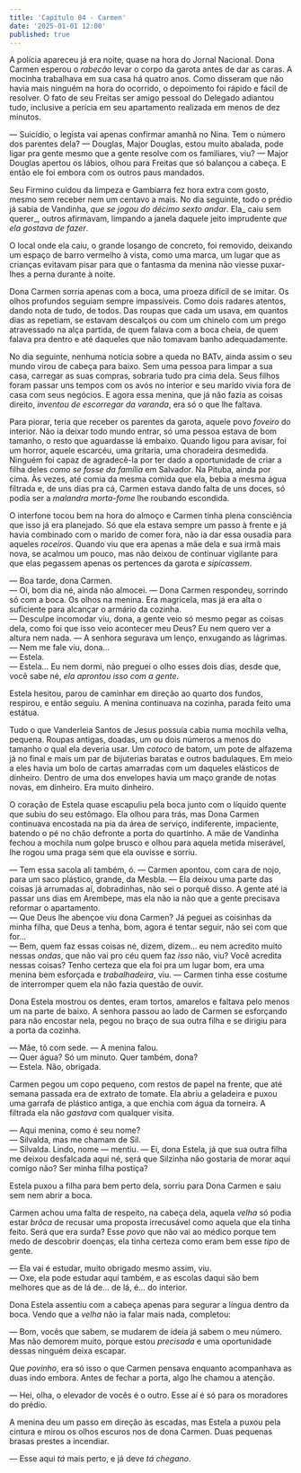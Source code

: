 ```yaml
---
title: 'Capítulo 04 - Carmen'
date: '2025-01-01 12:00'
published: true
---
```


A polícia apareceu já era noite, quase na hora do Jornal Nacional. Dona Carmen esperou o _rabecão_ levar o corpo da garota antes de dar as caras. A mocinha trabalhava em sua casa há quatro anos. Como disseram que não havia mais ninguém na hora do ocorrido, o depoimento foi rápido e fácil de resolver. O fato de seu Freitas ser amigo pessoal do Delegado adiantou tudo, inclusive a perícia em seu apartamento realizada em menos de dez minutos. 

— Suicídio, o legista vai apenas confirmar amanhã no Nina. Tem o número dos parentes dela? 
— Douglas, Major Douglas, estou muito abalada, pode ligar pra gente mesmo que a gente resolve com os familiares, viu? — Major Douglas apertou os lábios, olhou para Freitas que só balançou a cabeça. E então ele foi embora com os outros paus mandados.

Seu Firmino cuidou da limpeza e Gambiarra fez hora extra com gosto, mesmo sem receber nem um centavo a mais. No dia seguinte, todo o prédio já sabia de Vandinha, _que se jogou do décimo sexto andar_. Ela_ caiu sem querer_, outros afirmavam, limpando a janela daquele jeito imprudente _que ela gostava de fazer_. 

O local onde ela caiu, o grande losango de concreto, foi removido, deixando um espaço de barro vermelho à vista, como uma marca, um lugar que as crianças evitavam pisar para que o fantasma da menina não viesse puxar-lhes a perna durante à noite.

Dona Carmen sorria apenas com a boca, uma proeza difícil de se imitar. Os olhos profundos seguiam sempre impassíveis. Como dois radares atentos, dando nota de tudo, de todos. Das roupas que cada um usava, em quantos dias as repetiam, se estavam descalços ou com um chinelo com um prego atravessado na alça partida, de quem falava com a boca cheia, de quem falava pra dentro e até daqueles que não tomavam banho adequadamente. 

No dia seguinte, nenhuma notícia sobre a queda no BATv, ainda assim o seu mundo virou de cabeça para baixo. Sem uma pessoa para limpar a sua casa, carregar as suas compras, sobraria tudo pra cima dela. Seus filhos foram passar uns tempos com os avós no interior e seu marido vivia fora de casa com seus negócios. E agora essa menina, que já não fazia as coisas direito, _inventou de escorregar da varanda_, era só o que lhe faltava.

Para piorar, teria que receber os parentes da garota, aquele povo _foveiro_ do interior. Não ia deixar todo mundo entrar, só uma pessoa estava de bom tamanho, o resto que aguardasse lá embaixo. Quando ligou para avisar, foi um horror, aquele escarcéu, uma gritaria, uma choradeira desmedida. Ninguém foi capaz de agradecê-la por ter dado a oportunidade de criar a filha deles _como se fosse da família_ em Salvador. Na Pituba, ainda por cima. Às vezes, até comia da mesma comida que ela, bebia a mesma água filtrada e, de uns dias pra cá, Carmen estava dando falta de uns doces, só podia ser a _malandra morta-fome_ lhe roubando escondida.

O interfone tocou bem na hora do almoço e Carmen tinha plena consciência que isso já era planejado. Só que ela estava sempre um passo à frente e já havia combinado com o marido de comer fora, não ia dar essa ousadia para aqueles _roceiros_. Quando viu que era apenas a mãe dela e sua irmã mais nova, se acalmou um pouco, mas não deixou de continuar vigilante para que elas pegassem apenas os pertences da garota e _sipicassem_.

— Boa tarde, dona Carmen.  
— Oi, bom dia né, ainda não almocei. — Dona Carmen respondeu, sorrindo só com a boca. Os olhos na menina. Era magricela, mas já era alta o suficiente para alcançar o armário da cozinha.  
— Desculpe incomodar viu, dona, a gente veio só mesmo pegar as coisas dela, como foi que isso veio acontecer meu Deus? Eu nem quero ver a altura nem nada. — A senhora segurava um lenço, enxugando as lágrimas.  
— Nem me fale viu, dona…  
— Estela.  
— Estela… Eu nem dormi, não preguei o olho esses dois dias, desde que, você sabe né, _ela aprontou isso com a gente_.  

Estela hesitou, parou de caminhar em direção ao quarto dos fundos, respirou, e então seguiu. A menina continuava na cozinha, parada feito uma estátua.

Tudo o que Vanderleia Santos de Jesus possuía cabia numa mochila velha, pequena. Roupas antigas, doadas, um ou dois números a menos do tamanho o qual ela deveria usar. Um _cotoco_ de batom, um pote de alfazema já no final e mais um par de bijuterias baratas e outros badulaques. Em meio a eles havia um bolo de cartas amarradas com um daqueles elásticos de dinheiro. Dentro de uma dos envelopes havia um maço grande de notas novas, em dinheiro. Era muito dinheiro. 

O coração de Estela quase escapuliu pela boca junto com o líquido quente que subiu do seu estômago. Ela olhou para trás, mas Dona Carmen continuava encostada na pia da área de serviço, indiferente, impaciente, batendo o pé no chão defronte a porta do quartinho. A mãe de Vandinha fechou a mochila num golpe brusco e olhou para aquela metida miserável, lhe rogou uma praga sem que ela ouvisse e sorriu.

— Tem essa sacola ali também, ó. — Carmen apontou, com cara de nojo, para um saco plástico, grande, da Mesbla. — Ela deixou uma parte das coisas já arrumadas aí, dobradinhas, não sei o porquê disso. A gente até ia passar uns dias em Arembepe, mas ela não ia não que a gente precisava reformar o apartamento.  
— Que Deus lhe abençoe viu dona Carmen? Já peguei as coisinhas da minha filha, que Deus a tenha, bom, agora é tentar seguir, não sei com que for…  
— Bem, quem faz essas coisas né, dizem, dizem... eu nem acredito muito nessas _ondas_, que não vai pro céu quem faz _isso_ não, viu? Você acredita nessas coisas? Tenho certeza que ela foi pra um lugar bom, era uma menina bem esforçada e _trabalhadeira_, viu. — Carmen tinha esse costume de interromper quem ela não fazia questão de ouvir.  

Dona Estela mostrou os dentes, eram tortos, amarelos e faltava pelo menos um na parte de baixo. A senhora passou ao lado de Carmen se esforçando para não encostar nela, pegou no braço de sua outra filha e se dirigiu para a porta da cozinha.

— Mãe, tô com sede. — A menina falou.  
— Quer água? Só um minuto. Quer também, dona?  
— Estela. Não, obrigada.  

Carmen pegou um copo pequeno, com restos de papel na frente, que até semana passada era de extrato de tomate. Ela abriu a geladeira e puxou uma garrafa de plástico antiga, a que enchia com água da torneira. A filtrada ela não _gastava_ com qualquer visita.

— Aqui menina, como é seu nome?  
— Silvalda, mas me chamam de Sil.  
— Silvalda. Lindo, nome — mentiu. — Ei, dona Estela, já que sua outra filha me deixou desfalcada aqui né, será que Silzinha não gostaria de morar aqui comigo não? Ser minha filha postiça?  

Estela puxou a filha para bem perto dela, sorriu para Dona Carmen e saiu sem nem abrir a boca.  

Carmen achou uma falta de respeito, na cabeça dela, aquela _velha_ só podia estar _brôca_ de recusar uma proposta irrecusável como aquela que ela tinha feito. Será que era surda? Esse _povo_ que não vai ao médico porque tem medo de descobrir doenças, ela tinha certeza como eram bem esse _tipo_ de gente.

— Ela vai é estudar, muito obrigado mesmo assim, viu.  
— Oxe, ela pode estudar aqui também, e as escolas daqui são bem melhores que as de lá de… de lá, é… do interior.  

Dona Estela assentiu com a cabeça apenas para segurar a língua dentro da boca. Vendo que a _velha_ não ia falar mais nada, completou:

— Bom, vocês que sabem, se mudarem de ideia já sabem o meu número. Mas não demorem muito, porque estou _precisada_ e uma oportunidade dessas ninguém deixa escapar.

Que _povinho_, era só isso o que Carmen pensava enquanto acompanhava as duas indo embora. Antes de fechar a porta, algo lhe chamou a atenção.

— Hei, olha, o elevador de vocês é o outro. Esse aí é só para os moradores do prédio.

A menina deu um passo em direção às escadas, mas Estela a puxou pela cintura e mirou os olhos escuros nos de dona Carmen. Duas pequenas brasas prestes a incendiar.

— Esse aqui _tá_ mais perto, e já deve _tá_ _chegano_.